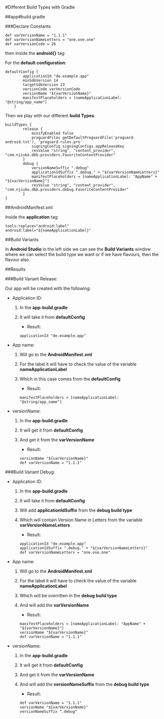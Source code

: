 #Different Build Types with Gradle


##app#build.gradle

###Declare Constants

~~~android
def varVersionName = "1.1.1"
def varVersionNameLetters = "one.one.one"
def varVersionCode = 26
~~~

then inside the **android{}** tag:

For the **default configuration**:

~~~android
defaultConfig {
        applicationId "de.example.app"
        minSdkVersion 14
        targetSdkVersion 23
        versionCode varVersionCode
        versionName "${varVersionName}"
        manifestPlaceholders = [nameApplicationLabel: "@string/app_name"]
    }
~~~

Then we play with our different **build Types**:

~~~android
buildTypes {
        release {
            minifyEnabled false
            proguardFiles getDefaultProguardFile('proguard-android.txt'), 'proguard-rules.pro'
            signingConfig signingConfigs.appReleaseKey
            resValue "string", "content_provider", "com.njiuko.dbb.providers.FavoriteContentProvider"
        }
        debug {
        	versionNameSuffix ".debug"
            applicationIdSuffix ".debug." + "${varVersionNameLetters}"
            manifestPlaceholders = [nameApplicationLabel: "AppName" + "${varVersionName}"]
            resValue "string", "content_provider", "com.njiuko.dbb.providers.debug.FavoriteContentProvider"
        }
}
~~~

##AndroidManifest.xml

Inside the **application** tag:

~~~android
tools:replace="android:label"
android:label="${nameApplicationLabel}"
~~~

##Build Variants

In **Android Studio** in the left side we can see the **Build Variants** window where we can select the build type we want or if we have flavours, then the flavour also.

##Results

###Build Variant Release:

Our app will be created with the following:


* Application ID:
	1. In the **app-build.gradle**
	2. It will take it from **defaultConfig**

		* Result: 
		
		~~~
		applicationId "de.example.app"
		~~~
* App name: 
	1. Will go to the **AndroidManifest.xml** 
	2. For the label it will have to check the value of the variable **nameApplicationLabel** 
	3. Which in this case comes from the **defaultConfig**
		* Result: 
		
		~~~
		manifestPlaceholders = [nameApplicationLabel: "@string/app_name"]
		~~~
* versionName: 
	1. In the **app-build.gradle**
	2. It will get it from **defaultConfig**
	3. And get it from the **varVersionName**
		* Result: 
		
		~~~
		versionName "${varVersionName}"
		def varVersionName = "1.1.1"
		~~~
		
###Build Variant Debug:

* Application ID:
	1. In the **app-build.gradle**
	2. It will take it from **defaultConfig**
	3. Will add **applicationIdSuffix** from the **debug build type**
	4. Which will contain Version Name in Letters from the variable **varVersionNameLetters**

		* Result: 
		
		~~~
		applicationId "de.example.app"
		applicationIdSuffix ".debug." + "${varVersionNameLetters}"
		def varVersionNameLetters = "one.one.one"
		~~~
* App name: 
	1. Will go to the **AndroidManifest.xml** 
	2. For the label it will have to check the value of the variable **nameApplicationLabel** 
	3. Which will be overritten in the **debug build type**
	4. And will add the **varVersionName**
		* Result: 
		
		~~~
		manifestPlaceholders = [nameApplicationLabel: "AppName" + "${varVersionName}"]
		versionName "${varVersionName}"
		def varVersionName = "1.1.1"
		~~~
* versionName: 
	1. In the **app-build.gradle**
	2. It will get it from **defaultConfig**
	3. And get it from the **varVersionName**
	4. And will add the **versionNameSuffix** from the **debug build type**
		* Result: 
		
		~~~
		def varVersionName = "1.1.1"
		versionName "${varVersionName}"
		versionNameSuffix ".debug"
		~~~
